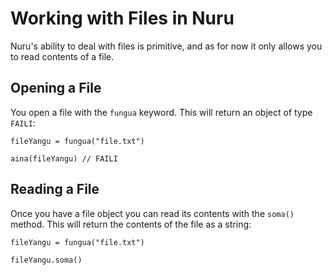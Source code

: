 # Working with Files in Nuru

Nuru's ability to deal with files is primitive, and as for now it only allows you to read contents of a file.

## Opening a File

You open a file with the `fungua` keyword. This will return an object of type `FAILI`:
```
fileYangu = fungua("file.txt")

aina(fileYangu) // FAILI
```

## Reading a File

Once you have a file object you can read its contents with the `soma()` method. This will return the contents of the file as a string:
```
fileYangu = fungua("file.txt")

fileYangu.soma()
```

